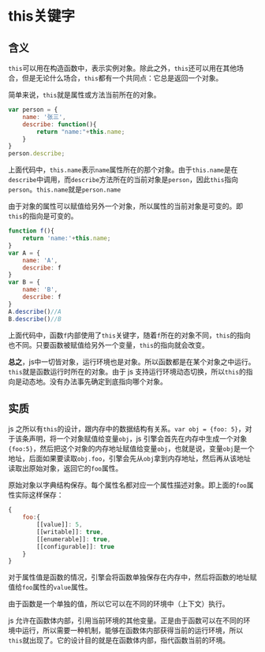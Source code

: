 # this关键字

## 含义

`this`可以用在构造函数中，表示实例对象。除此之外，`this`还可以用在其他场合，但是无论什么场合，`this`都有一个共同点：它总是返回一个对象。

简单来说，`this`就是属性或方法当前所在的对象。

```js
var person = {
    name: '张三',
    describe: function(){
        return "name:"+this.name;
    }
}
person.describe;
```
上面代码中，`this.name`表示`name`属性所在的那个对象。由于`this.name`是在`describe`中调用，而`describe`方法所在的当前对象是`person`，因此`this`指向`person`。`this.name`就是`person.name`

由于对象的属性可以赋值给另外一个对象，所以属性的当前对象是可变的。即`this`的指向是可变的。

```js
function f(){
    return 'name:'+this.name;
}
var A = {
    name: 'A',
    describe: f
}
var B = {
    name: 'B',
    describe: f
}
A.describe()//A
B.describe()//B
```
上面代码中，函数`f`内部使用了`this`关键字，随着`f`所在的对象不同，`this`的指向也不同。只要函数被赋值给另外一个变量，`this`的指向就会改变。

**总之**，js中一切皆对象，运行环境也是对象。所以函数都是在某个对象之中运行。`this`就是函数运行时所在的对象。由于 js 支持运行环境动态切换，所以`this`的指向是动态地。没有办法事先确定到底指向哪个对象。

## 实质

js 之所以有`this`的设计，跟内存中的数据结构有关系。`var obj = {foo: 5}`，对于该条声明，将一个对象赋值给变量`obj`，js 引擎会首先在内存中生成一个对象`{foo:5}`，然后把这个对象的内存地址赋值给变量`obj`，也就是说，变量`obj`是一个地址，后面如果要读取`obj.foo`，引擎会先从`obj`拿到内存地址，然后再从该地址读取出原始对象，返回它的`foo`属性。

原始对象以字典结构保存。每个属性名都对应一个属性描述对象。即上面的`foo`属性实际这样保存：
```js
{
    foo:{
        [[value]]: 5,
        [[writable]]: true,
        [[enumerable]]: true,
        [[configurable]]: true
    }
}
```
对于属性值是函数的情况，引擎会将函数单独保存在内存中，然后将函数的地址赋值给`foo`属性的`value`属性。

由于函数是一个单独的值，所以它可以在不同的环境中（上下文）执行。

js 允许在函数体内部，引用当前环境的其他变量。正是由于函数可以在不同的环境中运行，所以需要一种机制，能够在函数体内部获得当前的运行环境，所以`this`就出现了。它的设计目的就是在函数体内部，指代函数当前的环境。


